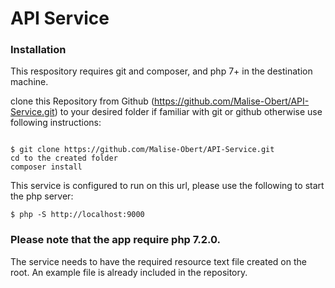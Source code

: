 # API Service

### Installation

This respository requires git and composer, and php 7+ in the destination machine.

clone this Repository from Github (https://github.com/Malise-Obert/API-Service.git) to your desired folder if familiar with git or github otherwise use following instructions:

```

$ git clone https://github.com/Malise-Obert/API-Service.git
cd to the created folder
composer install
```

This service is configured to run on this url, please use the following to start the php server:

```
$ php -S http://localhost:9000
```

### Please note that the app require php 7.2.0. 

The service needs to have the required resource text file created on the root. An example file is already included in the repository.


